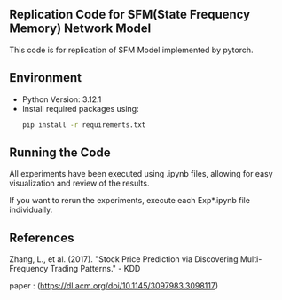 ## Replication Code for SFM(State Frequency Memory) Network Model
This code is for replication of SFM Model implemented by pytorch.


## Environment

- Python Version: 3.12.1  
- Install required packages using:  
  ```bash
  pip install -r requirements.txt

## Running the Code

All experiments have been executed using .ipynb files, allowing for easy visualization and review of the results.

If you want to rerun the experiments, execute each Exp*.ipynb file individually.

## References
Zhang, L., et al. (2017). "Stock Price Prediction via Discovering Multi-Frequency Trading Patterns." - KDD

paper : (https://dl.acm.org/doi/10.1145/3097983.3098117)


